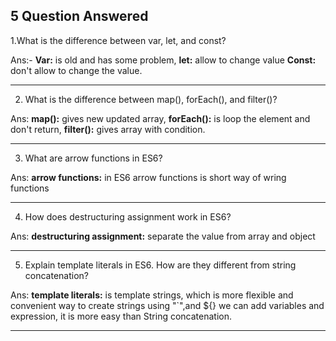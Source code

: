 ## 5 Question Answered

1.What is the difference between var, let, and const?

Ans:- **Var:** is old and has some problem, **let:** allow to change value **Const:** don't allow to change the value.

---

2. What is the difference between map(), forEach(), and filter()?

Ans: **map():** gives new updated array, **forEach():** is loop the element and don't return, **filter():** gives array with condition. 

---

3. What are arrow functions in ES6?

Ans: **arrow functions:**  in ES6 arrow functions is  short way of wring functions

---

4. How does destructuring assignment work in ES6?

Ans: **destructuring assignment:** separate the value from array and object

---

5. Explain template literals in ES6. How are they different from string concatenation?

Ans: **template literals:** is template strings, which is more flexible and convenient way to create strings using "`",and ${} we can add variables and expression, it is more easy than String concatenation.

---
